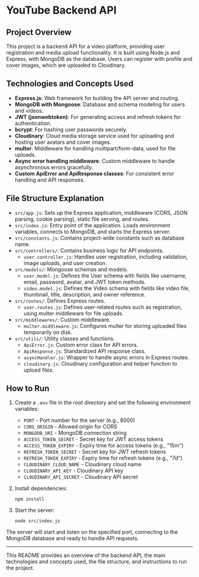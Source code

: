 # YouTube Backend API

## Project Overview
This project is a backend API for a video platform, providing user registration and media upload functionality. It is built using Node.js and Express, with MongoDB as the database. Users can register with profile and cover images, which are uploaded to Cloudinary.

## Technologies and Concepts Used

- **Express.js**: Web framework for building the API server and routing.
- **MongoDB with Mongoose**: Database and schema modeling for users and videos.
- **JWT (jsonwebtoken)**: For generating access and refresh tokens for authentication.
- **bcrypt**: For hashing user passwords securely.
- **Cloudinary**: Cloud media storage service used for uploading and hosting user avatars and cover images.
- **multer**: Middleware for handling multipart/form-data, used for file uploads.
- **Async error handling middleware**: Custom middleware to handle asynchronous errors gracefully.
- **Custom ApiError and ApiResponse classes**: For consistent error handling and API responses.

## File Structure Explanation

- `src/app.js`: Sets up the Express application, middleware (CORS, JSON parsing, cookie parsing), static file serving, and routes.
- `src/index.js`: Entry point of the application. Loads environment variables, connects to MongoDB, and starts the Express server.
- `src/constants.js`: Contains project-wide constants such as database name.
- `src/controllers/`: Contains business logic for API endpoints.
  - `user.controller.js`: Handles user registration, including validation, image uploads, and user creation.
- `src/models/`: Mongoose schemas and models.
  - `user.model.js`: Defines the User schema with fields like username, email, password, avatar, and JWT token methods.
  - `video.model.js`: Defines the Video schema with fields like video file, thumbnail, title, description, and owner reference.
- `src/routes/`: Defines Express routes.
  - `user.routes.js`: Defines user-related routes such as registration, using multer middleware for file uploads.
- `src/middlewares/`: Custom middleware.
  - `multer.middleware.js`: Configures multer for storing uploaded files temporarily on disk.
- `src/utils/`: Utility classes and functions.
  - `ApiError.js`: Custom error class for API errors.
  - `ApiResponse.js`: Standardized API response class.
  - `asyncHandler.js`: Wrapper to handle async errors in Express routes.
  - `cloudinary.js`: Cloudinary configuration and helper function to upload files.

## How to Run

1. Create a `.env` file in the root directory and set the following environment variables:
   - `PORT` - Port number for the server (e.g., 8000)
   - `CORS_ORIGIN` - Allowed origin for CORS
   - `MONGODB_URI` - MongoDB connection string
   - `ACCESS_TOKEN_SECRET` - Secret key for JWT access tokens
   - `ACCESS_TOKEN_EXPIRY` - Expiry time for access tokens (e.g., "15m")
   - `REFRESH_TOKEN_SECRET` - Secret key for JWT refresh tokens
   - `REFRESH_TOKEN_EXPIRY` - Expiry time for refresh tokens (e.g., "7d")
   - `CLOUDINARY_CLOUD_NAME` - Cloudinary cloud name
   - `CLOUDINARY_API_KEY` - Cloudinary API key
   - `CLOUDINARY_API_SECRET` - Cloudinary API secret

2. Install dependencies:
   ```
   npm install
   ```

3. Start the server:
   ```
   node src/index.js
   ```

The server will start and listen on the specified port, connecting to the MongoDB database and ready to handle API requests.

---

This README provides an overview of the backend API, the main technologies and concepts used, the file structure, and instructions to run the project.
